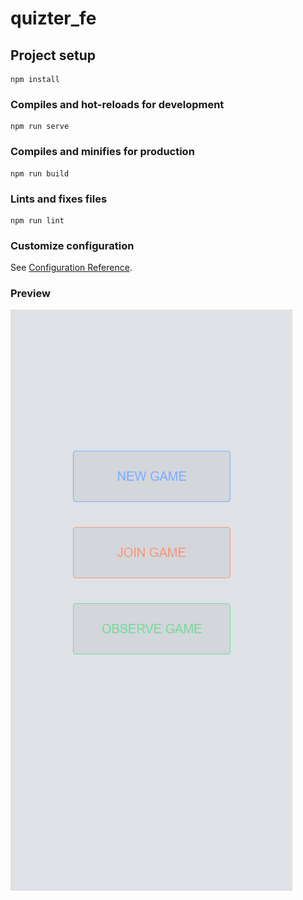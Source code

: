# quizter_fe

## Project setup
```
npm install
```

### Compiles and hot-reloads for development
```
npm run serve
```

### Compiles and minifies for production
```
npm run build
```

### Lints and fixes files
```
npm run lint
```

### Customize configuration
See [Configuration Reference](https://cli.vuejs.org/config/).

### Preview 

![](https://github.com/tiasmt/quizter_fe/blob/master/ui_gifs/Quizter.gif)
